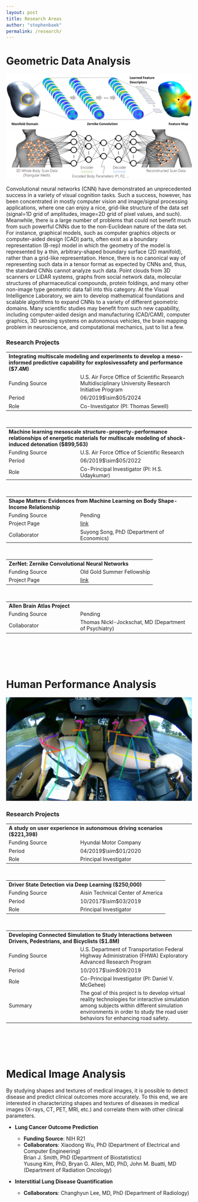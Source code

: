 ```yaml
---
layout: post
title: Research Areas
author: "stephenbaek"
permalink: /research/
---
```


# Geometric Data Analysis

![](/projects/zernet/img/zernike_convolution.png)
![](/projects/shape-matters/img/graphAE.png)


Convolutional neural networks (CNN) have demonstrated an unprecedented success in a variety of visual cognition tasks.
Such a success, however, has been concentrated in mostly computer vision and image/signal processing applications,
where one can enjoy a nice, grid-like structure of the data set (signal=1D grid of amplitudes, image=2D grid of pixel values, and such).
Meanwhile, there is a large number of problems that could not benefit much from such powerful CNNs due to the non-Euclidean nature of the data set. 
For instance, graphical models, such as computer graphics objects or computer-aided design (CAD) parts, 
often exist as a boundary representation (B-rep) model in which the geometry of the model is represented by a thin, arbitrary-shaped boundary surface
(2D manifold), rather than a grid-like representation. Hence, there is no canonical way of representing such data in a tensor format as expected by CNNs and, thus, the standard CNNs cannot analyze such data. Point clouds from 3D scanners or LiDAR systems, graphs from social network data, molecular structures of pharmaceutical compounds, protein foldings, and many other non-image type geometric data fall into this category. At the Visual Intelligence Laboratory, we aim to develop mathematical foundations and scalable algorithms to expand CNNs to a variety of different geometric domains. Many scientific studies may benefit from such new capability, including computer-aided design and manufacturing (CAD/CAM), computer graphics, 3D sensing systems on autonomous vehicles, the brain mapping problem in neuroscience, and computational mechanics, just to list a few.


<!--It is hardly a stretch of logic to say many problems in science and engineering begin with reasoning of shapes. We are interested in teaching a computer such “geometric reasoning,” like what human designers and engineers would do when they solve a real-world problem. With an advanced machine cognition, designers and engineers will be able to focus more of their time and power on innovation and better design solutions. Furthermore, we could also learn complex patterns around geometric data that are beyond our cognitive capacity.-->


### Research Projects

<table>
<tr>
  <td colspan="2"><b>Integrating multiscale modeling and experiments to develop a meso-informed predictive capability for explosivessafety and performance ($7.4M)</b></td>
</tr>
<tr><td width="180">Funding Source</td><td>U.S. Air Force Office of Scientific Research Multidisciplinary University Research Initiative Program</td></tr>
<tr><td width="180">Period</td><td>06/2019$\sim$05/2024</td></tr>
<tr><td width="180">Role</td><td>Co-Investigator (PI: Thomas Sewell)</td></tr>
</table>

<br/>

<table>
<tr>
  <td colspan="2"><b>Machine learning mesoscale structure-property-performance relationships of energetic materials for multiscale modeling of shock-induced detonation ($899,563)</b></td>
</tr>
<tr><td width="180">Funding Source</td><td>U.S. Air Force Office of Scientific Research</td></tr>
<tr><td width="180">Period</td><td>06/2019$\sim$05/2022</td></tr>
<tr><td width="180">Role</td><td>Co-Principal Investigator (PI: H.S. Udaykumar)</td></tr>
</table>

<br/>

<table>
<tr>
  <td colspan="2"><b>Shape Matters: Evidences from Machine Learning on Body Shape-Income Relationship</b></td>
</tr>
<tr><td width="180">Funding Source</td><td>Pending</td></tr>
<tr><td width="180">Project Page</td><td><a href="/projects/shape-matters/">link</a></td></tr>
<tr><td width="180">Collaborator</td><td>Suyong Song, PhD (Department of Economics)</td></tr>
</table>

<br/>

<table>
<tr>
  <td colspan="2"><b>ZerNet: Zernike Convolutional Neural Networks</b></td>
</tr>
<tr><td width="180">Funding Source</td><td>Old Gold Summer Fellowship</td></tr>
<tr><td width="180">Project Page</td><td><a href="/projects/zernet/">link</a></td></tr>
</table>

<br/>

<table>
<tr>
  <td colspan="2"><b>Allen Brain Atlas Project</b></td>
</tr>
<tr><td width="180">Funding Source</td><td>Pending</td></tr>
<tr><td width="180">Collaborator</td><td>Thomas Nickl-Jockschat, MD (Department of Psychiatry)</td></tr>
</table>
  
<br/>&nbsp;<br/>&nbsp;<br/>&nbsp;


# Human Performance Analysis

![](/assets/other/invehicle.png)

<!--Each human body can be described through a set of numerical parameters which act similarly to one’s fingerprint. These body shape parameters can be used in a multitude of different scenarios. They can be used in movies, video games, virtual reality, and more to easily create highly realistic avatars and 3D models. These sets can also be analyzed to learn more about how people’s body type is related to their socioeconomic status. We use computational geometry and machine learning techniques to extract such numerical parameters from 3D scans, photographs, etc.-->

### Research Projects

<table>
<tr>
  <td colspan="2"><b>A study on user experience in autonomous driving scenarios ($221,398)</b></td>
</tr>
<tr><td width="180">Funding Source</td><td>Hyundai Motor Company</td></tr>
<tr><td width="180">Period</td><td>04/2019$\sim$01/2020</td></tr>
<tr><td width="180">Role</td><td>Principal Investigator</td></tr>
</table>

<br/>

<table>
<tr>
  <td colspan="2"><b>Driver State Detection via Deep Learning ($250,000)</b></td>
</tr>
<tr><td width="180">Funding Source</td><td>Aisin Technical Center of America</td></tr>
<tr><td width="180">Period</td><td>10/2017$\sim$03/2019</td></tr>
<tr><td width="180">Role</td><td>Principal Investigator</td></tr>
</table>

<br/>

<table>
<tr>
  <td colspan="2"><b>Developing Connected Simulation to Study Interactions between Drivers, Pedestrians, and Bicyclists ($1.8M)</b></td>
</tr>
<tr><td width="180">Funding Source</td><td>U.S. Department of Transportation Federal Highway Administration (FHWA) Exploratory Advanced Research Program</td></tr>
<tr><td width="180">Period</td><td>10/2017$\sim$09/2019</td></tr>
<tr><td width="180">Role</td><td>Co-Principal Investigator (PI: Daniel V. McGehee)</td></tr>
<tr><td width="180">Summary</td><td>The goal of this project is to develop virtual reality technologies for interactive simulation among subjects within different simulation environments in order to study the road user behaviors for enhancing road safety.</td></tr>
</table>
  
<br/>&nbsp;<br/>&nbsp;<br/>&nbsp;

# Medical Image Analysis

By studying shapes and textures of medical images, it is possible to detect disease and predict clinical outcomes more accurately.
To this end, we are interested in characterizing shapes and textures of diseases in medical images (X-rays, CT, PET, MRI, etc.) and correlate them with other clinical parameters.

- **Lung Cancer Outcome Prediction**
  - **Funding Source**: NIH R21
  - **Collaborators**: Xiaodong Wu, PhD (Department of Electrical and Computer Engineering)<br/>
					   Brian J. Smith, PhD (Department of Biostatistics)<br/>
                       Yusung Kim, PhD, Bryan G. Allen, MD, PhD, John M. Buatti, MD (Department of Radiation Oncology)

- **Interstitial Lung Disease Quantification**
  - **Collaborators**: Changhyun Lee, MD, PhD (Department of Radiology)
  